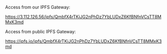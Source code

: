 Access from our IPFS Gateway:

https://3.112.126.56/ipfs/QmbfX4rTKiJG2nPhDz7YbLUDxZ6KfBNfnVCsTT8MMxK3md

Access from public IPFS Gateway:

https://ipfs.io/ipfs/QmbfX4rTKiJG2nPhDz7YbLUDxZ6KfBNfnVCsTT8MMxK3md